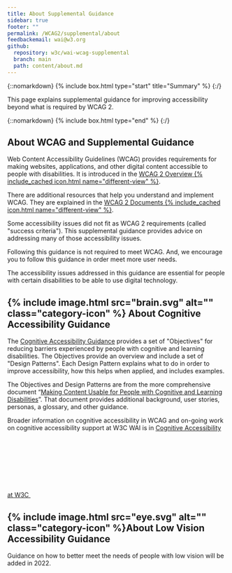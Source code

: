 ```yaml
---
title: About Supplemental Guidance
sidebar: true
footer: ""
permalink: /WCAG2/supplemental/about
feedbackemail: wai@w3.org
github:
  repository: w3c/wai-wcag-supplemental
  branch: main
  path: content/about.md
---
```


{::nomarkdown}
{% include box.html type="start" title="Summary" %}
{:/}

This page explains supplemental guidance for improving accessibility beyond what is required by WCAG 2.

{::nomarkdown}
{% include box.html type="end" %}
{:/}

## About WCAG and Supplemental Guidance

Web Content Accessibility Guidelines (WCAG) provides requirements for making websites, applications, and other digital content accessible to people with disabilities. It is introduced in the [WCAG 2 Overview {% include_cached icon.html name="different-view" %}](https://www.w3.org/WAI/standards-guidelines/wcag/).

There are additional resources that help you understand and implement WCAG. They are explained in the [WCAG 2 Documents {% include_cached icon.html name="different-view" %}](https://www.w3.org/WAI/standards-guidelines/wcag/docs/).

Some accessibility issues did not fit as WCAG 2 requirements (called "success criteria"). This supplemental guidance provides advice on addressing many of those accessibility issues.

Following this guidance is not required to meet WCAG. And, we encourage you to follow this guidance in order meet more user needs.

The accessibility issues addressed in this guidance are essential for people with certain disabilities to be able to use digital technology.
## {% include image.html src="brain.svg" alt="" class="category-icon" %} About Cognitive Accessibility Guidance

The [Cognitive Accessibility Guidance](./all-supplemental-guidance/#-cognitive-accessibility-guidance) provides a set of "Objectives" for reducing barriers experienced by people with cognitive and learning disabilities. The Objectives provide an overview and include a set of "Design Patterns". Each Design Pattern explains what to do in order to improve accessibility, how this helps when applied, and includes examples.

The Objectives and Design Patterns are from the more comprehensive document “[Making Content Usable for People with Cognitive and Learning Disabilities](https://www.w3.org/TR/coga-usable/)”. That document provides additional background, user stories, personas, a glossary, and other guidance.

Broader information on cognitive accessibility in WCAG and on-going work on cognitive accessibility support at W3C WAI is in [Cognitive Accessibility at W3C <svg focusable="false" aria-hidden="true" class="icon-different-view "><use xlink:href="/assets/images/icons.svg#icon-different-view"></use></svg>](https://www.w3.org/WAI/cognitive/)

## {% include image.html src="eye.svg" alt="" class="category-icon" %}About Low Vision Accessibility Guidance

Guidance on how to better meet the needs of people with low vision will be added in 2022.
